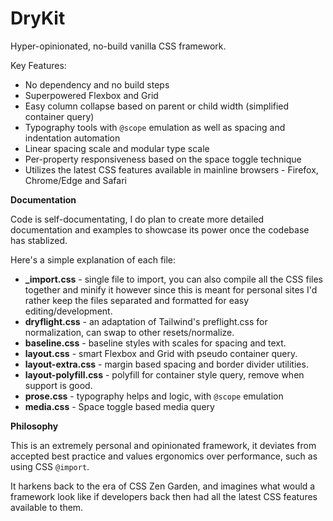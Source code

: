 # DryKit
Hyper-opinionated, no-build vanilla CSS framework.

Key Features:

  - No dependency and no build steps
  - Superpowered Flexbox and Grid
  - Easy column collapse based on parent or child width (simplified container query)
  - Typography tools with `@scope` emulation as well as spacing and indentation automation
  - Linear spacing scale and modular type scale
  - Per-property responsiveness based on the space toggle technique
  - Utilizes the latest CSS features available in mainline browsers - Firefox, Chrome/Edge and Safari
 
**Documentation**

Code is self-documentating, I do plan to create more detailed documentation and examples to showcase its power once the codebase has stablized.

Here's a simple explanation of each file:

 - **_import.css** - single file to import, you can also compile all the CSS files together and minify it however since this is meant for personal sites I'd rather keep the files separated and formatted for easy editing/development.
 - **dryflight.css** - an adaptation of Tailwind's preflight.css for normalization, can swap to other resets/normalize.
 - **baseline.css** - baseline styles with scales for spacing and text.
 - **layout.css** - smart Flexbox and Grid with pseudo container query.
 - **layout-extra.css** - margin based spacing and border divider utilities.
 - **layout-polyfill.css** - polyfill for container style query, remove when support is good.
 - **prose.css** - typography helps and logic, with `@scope` emulation
 - **media.css** - Space toggle based media query

**Philosophy**

This is an extremely personal and opinionated framework, it deviates from accepted best practice and values ergonomics over performance, such as using CSS `@import`.

It harkens back to the era of CSS Zen Garden, and imagines what would a framework look like if developers back then had all the latest CSS features available to them.
